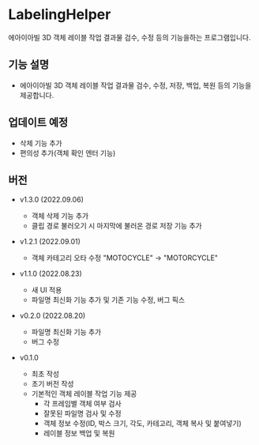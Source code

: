 # LabelingHelper
에아이아빌 3D 객체 레이블 작업 결과물 검수, 수정 등의 기능을하는 프로그램입니다.

## 기능 설명

- 에아이아빌 3D 객체 레이블 작업 결과물 검수, 수정, 저장, 백업, 복원 등의 기능을 제공합니다.

## 업데이트 예정

- 삭제 기능 추가
- 편의성 추가(객체 확인 엔터 기능)



## 버전
- v1.3.0 (2022.09.06)
    - 객체 삭제 기능 추가
    - 클립 경로 불러오기 시 마지막에 불러온 경로 저장 기능 추가

- v1.2.1 (2022.09.01)
    - 객체 카테고리 오타 수정 "MOTOCYCLE" -> "MOTORCYCLE"

- v1.1.0 (2022.08.23)
    - 새 UI 적용
    - 파일명 최신화 기능 추가 및 기존 기능 수정, 버그 픽스

- v0.2.0 (2022.08.20)
    - 파일명 최신화 기능 추가
    - 버그 수정

- v0.1.0
    - 최초 작성
    - 초기 버전 작성
    - 기본적인 객체 레이블 작업 기능 제공
        - 각 프레임별 객체 여부 검사
        - 잘못된 파일명 검사 및 수정
        - 객체 정보 수정(ID, 박스 크기, 각도, 카테고리, 객체 복사 및 붙여넣기)
        - 레이블 정보 백업 및 복원


